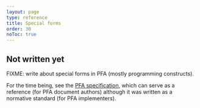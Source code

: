 ```yaml
---
layout: page
type: reference
title: Special forms
order: 30
noToc: true
---
```


## Not written yet

FIXME: write about special forms in PFA (mostly programming constructs).

For the time being, see the [PFA specification](http://github.com/scoringengine/pfa/blob/master/pfa-specification.pdf?raw=true), which can serve as a reference (for PFA document authors) although it was written as a normative standard (for PFA implementers).
